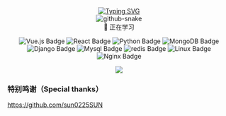 <div align="center">
  
  <!-- dynamic typing effect 动态打字效果 -->
  <div align="center">
    <a href="https://blog.sunguoqi.com/">
      <img src="https://readme-typing-svg.demolab.com?font=Fira+Code&pause=1000&width=435&lines=print(%22Hello%2C%20Everone%22);天道运而无所积，故万物生!&center=true&size=27" alt="Typing SVG" />
    </a>
  </div>

<!-- Snake Code Contribution Map 贪吃蛇代码贡献图 -->
<picture>
  <source media="(prefers-color-scheme: dark)" srcset="https://cdn.jsdelivr.net/gh/sun0225SUN/sun0225SUN/profile-snake-contrib/github-contribution-grid-snake-dark.svg" />
  <source media="(prefers-color-scheme: light)" srcset="https://cdn.jsdelivr.net/gh/sun0225SUN/sun0225SUN/profile-snake-contrib/github-contribution-grid-snake.svg" />
  <img alt="github-snake" src="https://cdn.jsdelivr.net/gh/sun0225SUN/sun0225SUN/profile-snake-contrib/github-contribution-grid-snake-dark.svg" />
</picture>

</div>

<div align="center" >
💪 正在学习

![Vue.js Badge](https://img.shields.io/badge/Vue.js-4FC08D?logo=vuedotjs&logoColor=fff&style=flat)
![React Badge](https://img.shields.io/badge/React-61DAFB?logo=react&logoColor=000&style=flat)
![Python Badge](https://img.shields.io/badge/Python-3776AB?logo=python&logoColor=fff&style=flat)
![MongoDB Badge](https://img.shields.io/badge/Golang-47A248?logo=Go&logoColor=fff&style=flat)
![Django Badge](https://img.shields.io/badge/Django-092E20?logo=django&logoColor=fff&style=flat)
![Mysql Badge](https://img.shields.io/badge/Mysql-A8B9CC?logo=Mysql&logoColor=fff&style=flat)
![redis Badge](https://img.shields.io/badge/redis-00599C?logo=redis&logoColor=fff&style=flat)
![Linux Badge](https://img.shields.io/badge/Linux-FCC624?logo=linux&logoColor=000&style=flat)
![Nginx Badge](https://img.shields.io/badge/Nginx-FCC24?logo=Nginx&logoColor=456&style=flat)
<!-- just img 图片 -->
<img src="https://cdn.jsdelivr.net/gh/sun0225SUN/sun0225SUN/assets/images/icon.png" /></div>
<tr><td>

### 特别鸣谢（Special thanks）
https://github.com/sun0225SUN
</td></tr>
